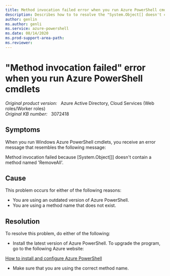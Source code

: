 ```yaml
---
title: Method invocation failed error when you run Azure PowerShell cmdlets
description: Describes how to to resolve the "System.Object[] doesn't contain a method named RemoveAll" error in Azure PowerShell
author: genlin
ms.author: genli
ms.service: azure-powershell
ms.date: 08/14/2020
ms.prod-support-area-path: 
ms.reviewer: 
---
```

# "Method invocation failed" error when you run Azure PowerShell cmdlets

_Original product version:_ &nbsp; Azure Active Directory, Cloud Services (Web roles/Worker roles)  
_Original KB number:_ &nbsp; 3072418

## Symptoms

When you run Windows Azure PowerShell cmdlets, you receive an error message that resembles the following message:

Method invocation failed because [System.Object[]] doesn't contain a method named 'RemoveAll'.

## Cause

This problem occurs for either of the following reasons:
- You are using an outdated version of Azure PowerShell.
- You are using a method name that does not exist.

## Resolution

To resolve this problem, do either of the following:
- Install the latest version of Azure PowerShell. To upgrade the program, go to the following Azure website:

[How to install and configure Azure PowerShell](https://azure.microsoft.com/documentation/articles/powershell-install-configure/) 

- Make sure that you are using the correct method name.
